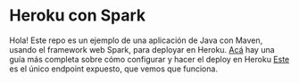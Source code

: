 # Heroku con Spark

Hola! Este repo es un ejemplo de una aplicación de Java con Maven, usando el framework web Spark, para deployar en Heroku. [Acá](https://docs.google.com/document/d/1ezGI4s_Jy13JI7Mn-eMXUOUkq7SmVkIYN74hW__6hXI/edit?usp=sharing) hay una guía más completa sobre cómo configurar y hacer el deploy en Heroku
[Este](https://spark-heroku-proof-of-concept.herokuapp.com/home) es el único endpoint expuesto, que vemos que funciona.
